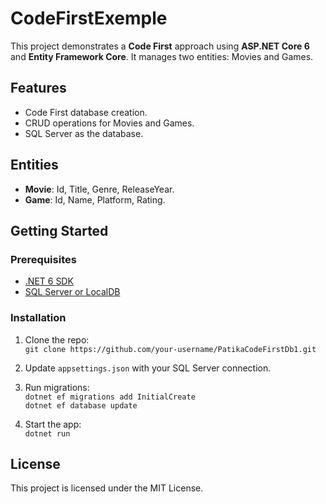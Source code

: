 # CodeFirstExemple

This project demonstrates a **Code First** approach using **ASP.NET Core 6** and **Entity Framework Core**. It manages two entities: Movies and Games.

## Features
- Code First database creation.
- CRUD operations for Movies and Games.
- SQL Server as the database.

## Entities
- **Movie**: Id, Title, Genre, ReleaseYear.
- **Game**: Id, Name, Platform, Rating.

## Getting Started

### Prerequisites
- [.NET 6 SDK](https://dotnet.microsoft.com/download/dotnet/6.0)
- [SQL Server or LocalDB](https://docs.microsoft.com/en-us/sql/database-engine/configure-windows/sql-server-2019-setup?view=sql-server-ver15)

### Installation
1. Clone the repo:  
   `git clone https://github.com/your-username/PatikaCodeFirstDb1.git`

2. Update `appsettings.json` with your SQL Server connection.

3. Run migrations:  
   `dotnet ef migrations add InitialCreate`  
   `dotnet ef database update`

4. Start the app:  
   `dotnet run`

## License
This project is licensed under the MIT License.
